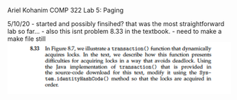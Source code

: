 Ariel Kohanim COMP 322 Lab 5: Paging 

5/10/20 - started and possibly finsihed? that was the most straightforward lab so far... 
            - also this isnt problem 8.33 in the textbook.
                - need to make a make file still 
![](Screen%20Shot%202020-05-10%20at%206.37.54%20PM.png)
